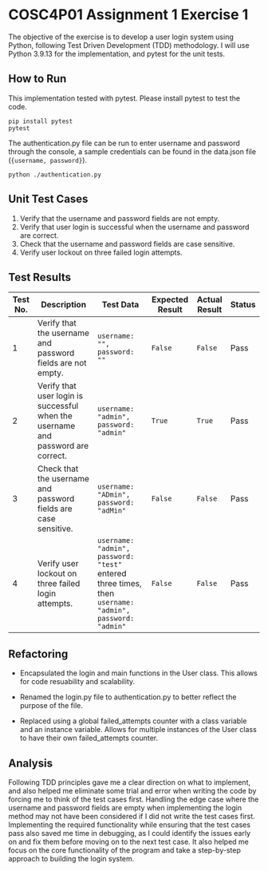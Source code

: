 # COSC4P01 Assignment 1 Exercise 1

The objective of the exercise is to develop a user login system using Python, following Test Driven Development (TDD) methodology. I will use Python 3.9.13 for the implementation, and pytest for the unit tests.

## How to Run

This implementation tested with pytest. Please install pytest to test the code.

```console
pip install pytest
pytest
```

The authentication.py file can be run to enter username and password through the console, a sample credentials can be found in the data.json file (`{username, password}`).

```console
python ./authentication.py
```

## Unit Test Cases

1. Verify that the username and password fields are not empty.
2. Verify that user login is successful when the username and password are correct.
3. Check that the username and password fields are case sensitive.
4. Verify user lockout on three failed login attempts.

## Test Results

Test No. | Description | Test Data | Expected Result | Actual Result | Status
--- | --- | --- | --- | --- | ---
1 | Verify that the username and password fields are not empty. | `username: "", password: ""` | `False` | `False` | Pass
2 | Verify that user login is successful when the username and password are correct. | `username: "admin", password: "admin"` | `True` | `True` | Pass
3 | Check that the username and password fields are case sensitive. | `username: "ADmin", password: "adMin"` | `False` | `False` | Pass
4 | Verify user lockout on three failed login attempts. | `username: "admin", password: "test"` entered three times, then `username: "admin", password: "admin"` | `False` | `False` | Pass

## Refactoring

- Encapsulated the login and main functions in the User class. This allows for code resuability and scalability.

- Renamed the login.py file to authentication.py to better reflect the purpose of the file.

- Replaced using a global failed_attempts counter with a class variable and an instance variable. Allows for multiple instances of the User class to have their own failed_attempts counter.

## Analysis

Following TDD principles gave me a clear direction on what to implement, and also helped me eliminate some trial and error when writing the code by forcing me to think of the test cases first. Handling the edge case where the username and password fields are empty when implementing the login method may not have been considered if I did not write the test cases first.
Implementing the required functionality while ensuring that the test cases pass also saved me time in debugging, as I could identify the issues early on and fix them before moving on to the next test case. It also helped me focus on the core functionality of the program and take a step-by-step approach to building the login system.